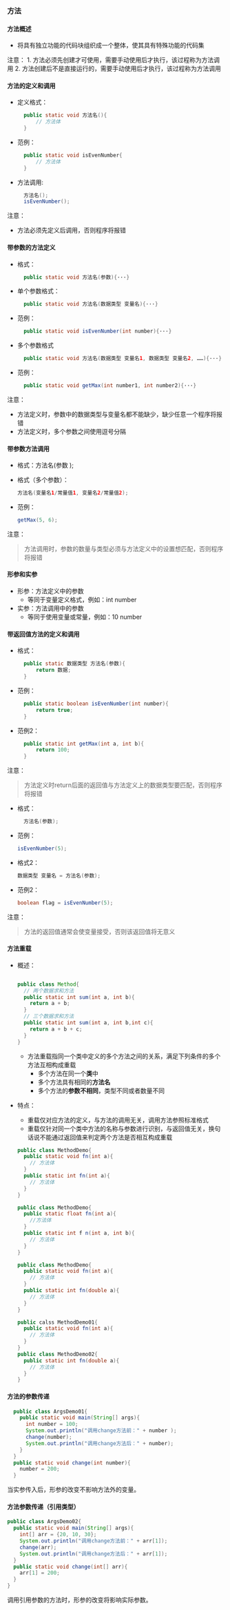 ### 方法

#### 方法概述

- 将具有独立功能的代码块组织成一个整体，使其具有特殊功能的代码集

注意：
    1. 方法必须先创建才可使用，需要手动使用后才执行，该过程称为方法调用
    2. 方法创建后不是直接运行的，需要手动使用后才执行，该过程称为方法调用

#### 方法的定义和调用

- 定义格式：

  ```java
    public static void 方法名(){
        // 方法体
    }
  ```

- 范例：

  ```java
    public static void isEvenNumber{
        // 方法体
    }
  ```

- 方法调用:

  ```java
    方法名();
    isEvenNumber();
  ```

注意：

- 方法必须先定义后调用，否则程序将报错

#### 带参数的方法定义

- 格式：

  ```java
    public static void 方法名(参数){···}
  ```

- 单个参数格式：

  ```java
    public static void 方法名(数据类型 变量名){···}
  ```

- 范例：

  ```java
    public static void isEvenNumber(int number){···}
  ```

- 多个参数格式

  ```java
    public static void 方法名(数据类型 变量名1, 数据类型 变量名2, ……){···}
  ```

- 范例：

  ```java
    public static void getMax(int number1, int number2){···}
  ```

注意：

- 方法定义时，参数中的数据类型与变量名都不能缺少，缺少任意一个程序将报错
- 方法定义时，多个参数之间使用逗号分隔

#### 带参数方法调用

- 格式：方法名(参数 );
- 格式（多个参数）：

  ```java
  方法名(变量名1/常量值1, 变量名2/常量值2);
  ```

- 范例：

  ```java
  getMax(5, 6);
  ```

注意：
> 方法调用时，参数的数量与类型必须与方法定义中的设置想匹配，否则程序将报错

#### 形参和实参

- 形参：方法定义中的参数
  - 等同于变量定义格式，例如：int number
- 实参：方法调用中的参数
  - 等同于使用变量或常量，例如：10  number

#### 带返回值方法的定义和调用

- 格式：

  ```java
    public static 数据类型 方法名(参数){
        return 数据;
    }
  ```

- 范例：
  
  ```java
    public static boolean isEvenNumber(int number){
        return true;
    }
  ```

- 范例2：
  
  ```java
    public static int getMax(int a, int b){
        return 100;
    }
  ```

注意：
> 方法定义时return后面的返回值与方法定义上的数据类型要匹配，否则程序将报错

- 格式：
  
  ```java
    方法名(参数);
  ```

- 范例：
  
  ```java
  isEvenNumber(5);
  ```

- 格式2：
  
  ```java
  数据类型 变量名 = 方法名(参数);
  ```

- 范例2：
  
  ```java
  boolean flag = isEvenNumber(5);
  ```

注意：
> 方法的返回值通常会使变量接受，否则该返回值将无意义

#### 方法重载

- 概述：

  ```java
  
  public class Method{
    // 两个数据求和方法
    public static int sum(int a, int b){
      return a + b;
    }
    // 三个数据求和方法
    public static int sum(int a, int b,int c){
      return a + b + c;
    }
  }
  ```

  - 方法重载指同一个类中定义的多个方法之间的关系，满足下列条件的多个方法互相构成重载
    - 多个方法在同一个**类**中
    - 多个方法具有相同的**方法名**
    - 多个方法的**参数不相同**，类型不同或者数量不同
- 特点：
  - 重载仅对应方法的定义，与方法的调用无关，调用方法参照标准格式
  - 重载仅针对同一个类中方法的名称与参数进行识别，与返回值无关，换句话说不能通过返回值来判定两个方法是否相互构成重载

  ```java
  public class MethodDemo{
    public static void fn(int a){
      // 方法体
    }
    public static int fn(int a){
      // 方法体
    }
  }
  ```

  ```java
  public class MethodDemo{
    public static float fn(int a){
      //方法体
    }
    public static int f n(int a, int b){
      // 方法体
    }
  }
  ```

  ```java
  public class MethodDemo{
    public static void fn(int a){
      // 方法体
    }
    public static int fn(double a){
      // 方法体
    }
  }
  ```

  ```java
  public calss MethodDemo01{
    public static void fn(int a){
      // 方法体
    }
  }
  public class MethodDemo02{
    public static int fn(double a){
      // 方法体
    }
  }
  ```

#### 方法的参数传递

```java
  public class ArgsDemo01{
    public static void main(String[] args){
      int number = 100;
      System.out.println("调用change方法前：" + number );
      change(number);
      System.out.println("调用change方法后：" + number);
    }
  }
  public static void change(int number){
    number = 200;
  }

```

  当实参传入后，形参的改变不影响方法外的变量。

#### 方法参数传递（引用类型）

```java
public class ArgsDemo02{
  public static void main(String[] args){
    int[] arr = {20, 10, 30};
    System.out.println("调用change方法前：" + arr[1]);
    change(arr);
    System.out.println("调用change方法后：" + arr[1]);
  }
  public static void change(int[] arr){
    arr[1] = 200;
  }
}

```

  调用引用参数的方法时，形参的改变将影响实际参数。
